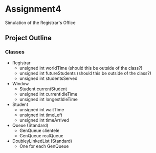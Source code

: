 # Assignment4
Simulation of the Registrar's Office

## Project Outline
### Classes
- Registrar
  - unsigned int worldTime (should this be outside of the class?)
  - unsigned int futureStudents (should this be outside of the class?)
  - unsigned int studentsServed
- Window
  - Student currentStudent
  - unsigned int currentIdleTime
  - unsigned int longestIdleTime
- Student
  - unsigned int waitTime
  - unsigned int timeLeft
  - unsigned int timeArrived
- Queue (Standard)
  - GenQueue clientele
  - GenQueue realQueue
- DoubleyLinkedList (Standard)
  - One for each GenQueue
